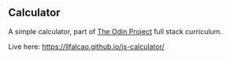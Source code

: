 ## Calculator
A simple calculator, part of [The Odin Project](https://www.theodinproject.com/) full stack curriculum.

Live here: https://llfalcao.github.io/js-calculator/
